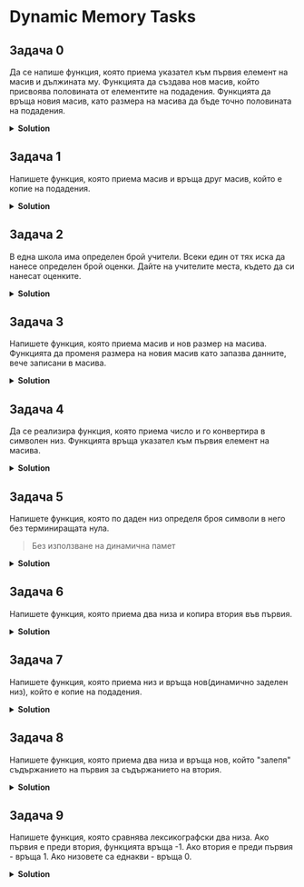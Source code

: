 # Dynamic Memory Tasks

## Задача 0
Да се напише функция, която приема указател към първия елемент на масив и дължината му. Функцията да създава нов масив, който присвоява половината от елементите на подадения. Функцията да връща новия масив, като размера на масива да бъде точно половината на подадения.

<details><summary><b>Solution</b></summary> 
<p>

```cpp
#include <iostream>

int* buildHalfArray(int* arr, int size)
{
	int halfSize = size / 2;

	int* newArr = new int[halfSize];

	for (int i = 0; i < halfSize; i++)
	{
		newArr[i] = arr[i];
	}
	
	return newArr;
}

int main()
{
	int arr[] = { 1, 2, 3, 4, 5, 6, 7, 8 };
	int size = sizeof(arr) / sizeof(int);

	int* halfArr = buildHalfArray(arr, size);

	for (int i = 0; i < size / 2; i++)
	{
		std::cout << halfArr[i] << " ";
	}

	delete[] halfArr;
}
```

</p>
</details>

## Задача 1
Напишете функция, която приема масив и връща друг масив, който е копие на подадения.

<details><summary><b>Solution</b></summary> 
<p>

```cpp
#include <iostream>

int* copyArr(const int* arr, int size)
{
	int* newArr = new int[size];

	for (int i = 0; i < size; i++)
	{
		newArr[i] = arr[i];
	}
	
	return newArr;
}

int main()
{
	int arr[] = { 1, 2, 3, 4, 5, 6, 7, 8 };
	int size = sizeof(arr) / sizeof(int);

	int* copy = copyArr(arr, size);

	for (int i = 0; i < size; i++)
	{
		std::cout << copy[i] << " ";
	}

	delete[] copy;
}
```

</p>
</details>

## Задача 2
В една школа има определен брой учители. Всеки един от тях иска да нанесе определен брой оценки. Дайте на учителите места, където да си нанесат оценките.

<details><summary><b>Solution</b></summary> 
<p>

```cpp
#include <iostream>

int* enterGrades(int** grades, const int& teachers);
void printGrades(int** grades, const int& teachers, const int* gradesLength);

int main()
{
    int teachers;

    std::cout << "How many teachers are going to enter grades: ";
    std::cin >> teachers;

    int** grades = new int*[teachers];

    int* enteredGrades = enterGrades(grades, teachers);

    printGrades(grades, teachers, enteredGrades);

    delete[] enteredGrades;

    for (int i = 0; i < teachers; i++)
    {
        delete[] grades[i];
    }

    delete[] grades;
}

int* enterGrades(int** grades, const int& teachers)
{
    int gradesToEnter;
    int enteredGrade;

    int *gradesLength = new int[teachers];

    for (int teacher = 0; teacher < teachers; teacher++)
    {
        std::cout << "Teacher " << teacher + 1 << ", how many grades do you want to enter: ";
        std::cin >> gradesToEnter;

        int* enteredGrades = new int[gradesToEnter];

        for (int grade = 0; grade < gradesToEnter; grade++)
        {
            std::cin >> enteredGrade;
            enteredGrades[grade] = enteredGrade;
        }

        grades[teacher] = enteredGrades;
        gradesLength[teacher] = gradesToEnter;
    }

    return gradesLength;
}

void printGrades(int** grades, const int& teachers, const int* gradesLength)
{
    for (int teacher = 0; teacher < teachers; teacher++)
    {
        std::cout << "Teacher " << teacher + 1 << " grades: ";
        for (int grade = 0; grade < gradesLength[teacher]; grade++)
        {
            std::cout << grades[teacher][grade] << " ";
        }

        std::cout << std::endl;
    }
}
```

</p>
</details>

## Задача 3
Напишете функция, която приема масив и нов размер на масива. Функцията да променя размера на новия масив като запазва данните, вече записани в масива.

<details><summary><b>Solution</b></summary> 
<p>

```cpp
#include <iostream>

void resize(int*& arr, int oldSize, int newSize)
{
	int* newArr = new int[newSize];

	for (int i = 0; i < oldSize && i < newSize; i++)
	{
		newArr[i] = arr[i];
	}

	delete[] arr;
	arr = newArr;	
}

int main()
{
	int size = 8;
	int* arr = new int[size];

	for (int i = 0; i < size; i++)
	{
		arr[i] = i + 1;
	}

	int newSize = 10;

	resize(arr, size, newSize);
	arr[8] = 9;
	arr[9] = 10;

	for (int i = 0; i < newSize; i++)
	{
		std::cout << arr[i] << " ";
	}

	delete[] arr;
}
```

</p>
</details>

## Задача 4
Да се реализира функция, която приема число и го конвертира в символен низ. Функцията връща указател към първия елемент на масива.

<details><summary><b>Solution</b></summary> 
<p>

```cpp
#include <iostream>

int getNumLength(unsigned long long num)
{
	int len = 0;

	while (num > 0)
	{
		num /= 10;
		len++;
	}

	return len;
}

char* toString(unsigned long long num)
{
	int size = getNumLength(num);

	char* numStr = new char[size + 1];

	for (int i = size - 1; i >= 0; --i)
	{
		numStr[i] = num % 10 + '0';
		num /= 10;
	}

	numStr[size] = '\0';

	return numStr;
}

int main()
{
	unsigned long long veryLongNum = 1828956366183;
	char* numStr = toString(veryLongNum);

	for (int i = 0; numStr[i] != '\0'; i++)
	{
		std::cout << numStr[i] << ", ";
	}

	std::cout << "\n\n" << numStr;

	delete[] numStr;
}
```

</p>
</details>

## Задача 5
Напишете функция, която по даден низ определя броя символи в него без терминиращата нула. 
> Без използване на динамична памет

<details><summary><b>Solution</b></summary> 
<p>

```cpp
#include <iostream>

int strLen(const char* str)
{
	int len = 0;

	while (*str != '\0')
	{
		len++;
		str++;
	}

	return len;
}

int main()
{
	const char* randomStr = "Hello There!";

	std::cout << strLen(randomStr);
}
```

</p>
</details>

## Задача 6
Напишете функция, която приема два низа и копира втория във първия.

<details><summary><b>Solution</b></summary> 
<p>

```cpp
#include <iostream>

int getStrLen(const char* str);
void copyStr(char* &firstStr, const char* secondStr);

int main()
{
	char* str = new char[] { "Hello" };
	char str1[] = "heiio";
	
	copyStr(str, str1);

	std::cout << str;

	delete[] str;
}

void copyStr(char* &firstStr, const char* secondStr)
{
	delete[] firstStr;

	int strLen = getStrLen(secondStr);

	firstStr = new char[strLen + 1];

	for (int i = 0; i < strLen; i++)
	{
		firstStr[i] = secondStr[i];
	}

	firstStr[strLen] = '\0';
}

int getStrLen(const char* str)
{
	int length = 0;

	while (*str != '\0')
	{
		length++;
		str++;
	}

	return length;
}
```

</p>
</details>

## Задача 7
Напишете функция, която приема низ и връща нов(динамично заделен низ), който е копие на подадения.

<details><summary><b>Solution</b></summary> 
<p>

```cpp
#include <iostream>

char* getCopy(const char* str);
int getStrLen(const char* str);

int main()
{
	char* string = getCopy("This is the original, baby!");

	std::cout << string;

	delete[] string;
}

char* getCopy(const char* str)
{
	int strLen = getStrLen(str);

	char* newStr = new char[strLen + 1];

	for (int i = 0; i < strLen; i++)
	{
		newStr[i] = str[i];
	}

	newStr[strLen] = '\0';

	return newStr;
}

int getStrLen(const char* str)
{
	int length = 0;

	while (*str != '\0')
	{
		length++;
		str++;
	}

	return length;
}
```

</p>
</details>

## Задача 8
Напишете функция, която приема два низа и връща нов, който "залепя" съдържанието на първия за съдържанието на втория.

<details><summary><b>Solution</b></summary> 
<p>

```cpp
#include <iostream>

void appendString(char*& firstString, const char* secondString);
int getStrLen(const char* str);

int main()
{
	char* str = new char[] { "Hello" };
	char str1[] = "heiio";

	appendString(str, str1);

	std::cout << str;

	delete[] str;
}

void appendString(char*& firstString, const char* secondString)
{
	int firstStringLen = getStrLen(firstString);
	int secondStringLen = getStrLen(secondString);

	char* newString = new char[(firstStringLen + secondStringLen) + 1];

	for (int i = 0; i < firstStringLen; i++)
	{
		newString[i] = firstString[i];
	}

	for (int i = 0; i < secondStringLen; i++)
	{
		newString[firstStringLen + i] = secondString[i];
	}

	newString[(firstStringLen + secondStringLen) - 1];

	delete[] firstString;

	firstString = new char[firstStringLen + secondStringLen + 1];

	for (int i = 0; i < getStrLen(newString) - 1; i++)
	{
		firstString[i] = newString[i];
	}

	firstString[firstStringLen + secondStringLen] = '\0';
	delete[] newString;
}

int getStrLen(const char* str)
{
	int length = 0;

	while (*str != '\0')
	{
		length++;
		str++;
	}

	return length;
}
```

</p>
</details>

## Задача 9
Напишете функция, която сравнява лексикографски два низа. Ако първия е преди втория, функцията връща -1. Ако втория е преди първия - връща 1. Ако низовете са еднакви - връща 0.

<details><summary><b>Solution</b></summary> 
<p>

```cpp
#include <iostream>

int compareStrings(const char* firstStr, const char* secondStr);
int getStrLen(const char* str);
int getMin(const int& x, const int& y);

int main()
{
    std::cout << compareStrings("This is a very nice text!", "This is a very nice text!");
}

int compareStrings(const char* firstStr, const char* secondStr)
{
	int firstStrLen = getStrLen(firstStr);
	int secondStrLen = getStrLen(firstStr);

	int minLen = getMin(firstStrLen, secondStrLen);

	for (int i = 0; i < minLen; i++)
	{
		if (firstStr[i] == secondStr[i])
			continue;

		if (firstStr[i] > secondStr[i])
			return 1;
		else
			return -1;
	}

	return 0;
}

int getStrLen(const char* str)
{
	int length = 0;

	while (*str != '\0')
	{
		length++;
		str++;
	}

	return length;
}

int getMin(const int& x, const int& y)
{
	if (x >= y)
		return y;

	return x;
}
```

</p>
</details>